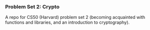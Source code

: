 ### Problem Set 2: Crypto

A repo for CS50 (Harvard) problem set 2 (becoming acquainted with functions and libraries, and an introduction to cryptography).
